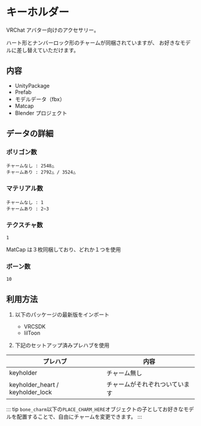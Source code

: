 # キーホルダー

<Badge type="tip" text="lilToon" /> <Badge type="tip" text="PhysBone 1.0" />

VRChat アバター向けのアクセサリー。

ハート形とナンバーロック形のチャームが同梱されていますが、
お好きなモデルに差し替えていただけます。

## 内容

- UnityPackage
- Prefab
- モデルデータ（fbx）
- Matcap
- Blender プロジェクト

## データの詳細

### ポリゴン数

```
チャームなし : 2548△
チャームあり : 2792△ / 3524△
```

### マテリアル数

```
チャームなし : 1
チャームあり : 2~3
```

### テクスチャ数

```
1
```

MatCap は３枚同梱しており、どれか１つを使用

### ボーン数

```
10
```

## 利用方法

1. 以下のパッケージの最新版をインポート

   - VRCSDK
   - lilToon

2. 下記のセットアップ済みプレハブを使用

| プレハブ                         | 内容                           |
| -------------------------------- | ------------------------------ |
| keyholder                        | チャーム無し                   |
| keyholder_heart / keyholder_lock | チャームがそれぞれついています |

::: tip
`bone_charm`以下の`PLACE_CHARM_HERE`オブジェクトの子としてお好きなモデルを配置することで、自由にチャームを変更できます。
:::
